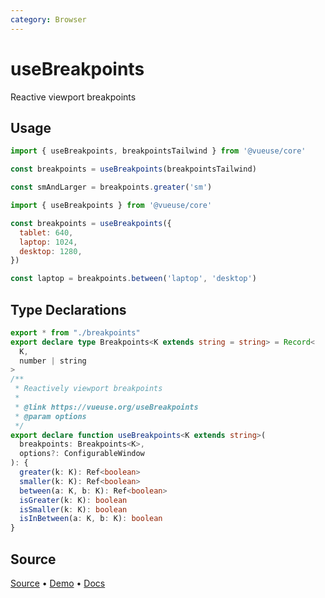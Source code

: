 ```yaml
---
category: Browser
---
```


# useBreakpoints

Reactive viewport breakpoints

## Usage

```js
import { useBreakpoints, breakpointsTailwind } from '@vueuse/core'

const breakpoints = useBreakpoints(breakpointsTailwind)

const smAndLarger = breakpoints.greater('sm')
```

```js
import { useBreakpoints } from '@vueuse/core'

const breakpoints = useBreakpoints({
  tablet: 640,
  laptop: 1024,
  desktop: 1280,
})

const laptop = breakpoints.between('laptop', 'desktop')
```


<!--FOOTER_STARTS-->
## Type Declarations

```typescript
export * from "./breakpoints"
export declare type Breakpoints<K extends string = string> = Record<
  K,
  number | string
>
/**
 * Reactively viewport breakpoints
 *
 * @link https://vueuse.org/useBreakpoints
 * @param options
 */
export declare function useBreakpoints<K extends string>(
  breakpoints: Breakpoints<K>,
  options?: ConfigurableWindow
): {
  greater(k: K): Ref<boolean>
  smaller(k: K): Ref<boolean>
  between(a: K, b: K): Ref<boolean>
  isGreater(k: K): boolean
  isSmaller(k: K): boolean
  isInBetween(a: K, b: K): boolean
}
```

## Source

[Source](https://github.com/vueuse/vueuse/blob/main/packages/core/useBreakpoints/index.ts) • [Demo](https://github.com/vueuse/vueuse/blob/main/packages/core/useBreakpoints/demo.vue) • [Docs](https://github.com/vueuse/vueuse/blob/main/packages/core/useBreakpoints/index.md)


<!--FOOTER_ENDS-->
